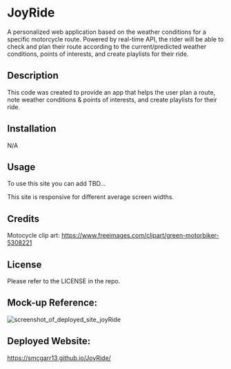 # JoyRide
A personalized web application based on the weather conditions for a specific motorcycle route. Powered by real-time API, the rider will be able to check and plan their route according to the current/predicted weather conditions, points of interests, and create playlists for their ride.

## Description

This code was created to provide an app that helps the user plan a route, note weather conditions & points of interests, and  create playlists for their ride. 

## Installation

N/A

## Usage

To use this site you can add TBD...

This site is responsive for different average screen widths.

## Credits
Motocycle clip art: https://www.freeimages.com/clipart/green-motorbiker-5308221

## License

Please refer to the LICENSE in the repo.

## Mock-up Reference:
![screenshot_of_deployed_site_joyRide](https://user-images.githubusercontent.com/117788958/215365619-afb8fe71-7b2b-4fa2-b8e9-2402495655bf.png)


## Deployed Website:
https://smcgarr13.github.io/JoyRide/
